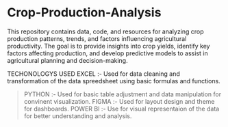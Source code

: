 # Crop-Production-Analysis
This repository contains data, code, and resources for analyzing crop production patterns, trends, and factors influencing agricultural productivity. The goal is to provide insights into crop yields, identify key factors affecting production, and develop predictive models to assist in agricultural planning and decision-making.

TECHONOLOGYS USED
 EXCEL :- Used for data cleaning and transformation of the data spreedsheet using basic formulas and functions.
> PYTHON :- Used for basic table adjustment and data manipulation for convinent visualization.
> FIGMA :- Used for layout design and theme for dashboards.
> POWER BI :- Use for visual representaion of the data for better understanding and analysis.
